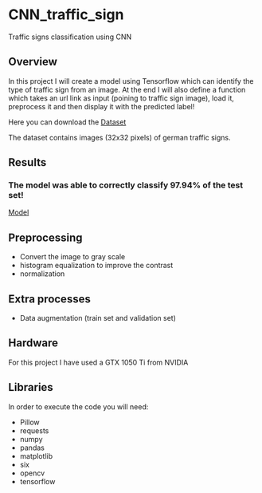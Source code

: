 # CNN_traffic_sign
Traffic signs classification using CNN

## Overview
In this project I will create a model using Tensorflow which can identify the type of traffic sign from an image.
At the end I will also define a function which takes an url link as input (poining to traffic sign image),
load it, preprocess it and then display it with the predicted label!

Here you can download the [Dataset](https://bitbucket.org/jadslim/german-traffic-signs)

The dataset contains images (32x32 pixels) of german traffic signs.

## Results
### The model was able to correctly classify 97.94% of the test set!
[Model](!Model.png)

## Preprocessing
- Convert the image to gray scale 
- histogram equalization to improve the contrast
- normalization

## Extra processes
- Data augmentation (train set and validation set)

## Hardware
For this project I have used a GTX 1050 Ti from NVIDIA

## Libraries
In order to execute the code you will need:
- Pillow
- requests
- numpy
- pandas
- matplotlib
- six
- opencv
- tensorflow
